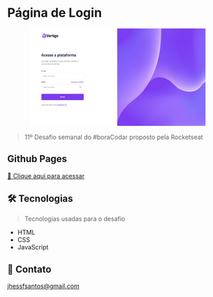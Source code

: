 # Página de Login

<p align="center">

  <img src="github/preview11.png" width="80%">

</p>

> 11º Desafio semanal do #boraCodar proposto pela Rocketseat

## Github Pages
[🔗 Clique aqui para acessar](https://jhessfrois.github.io/boracodar/k/)

## 🛠 Tecnologias
> Tecnologias usadas para o desafio

- HTML
- CSS
- JavaScript

## 🖤 Contato

jhessfsantos@gmail.com

